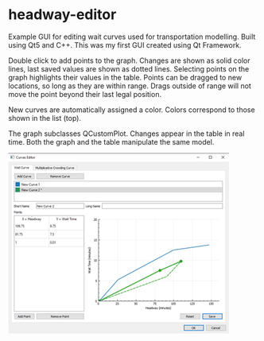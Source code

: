 # headway-editor
Example GUI for editing wait curves used for transportation modelling. Built using Qt5 and C++. This was my first GUI created using Qt Framework.

Double click to add points to the graph. Changes are shown as solid color lines, last saved values are shown as dotted lines. Selecting points on the graph highlights their values in the table. Points can be dragged to new locations, so long as they are within range. Drags outside of range will not move the point beyond their last legal position.

New curves are automatically assigned a color. Colors correspond to those shown in the list (top).

The graph subclasses QCustomPlot. Changes appear in the table in real time. Both the graph and the table manipulate the same model.

<img align="center" src="images/demo.png"/>

